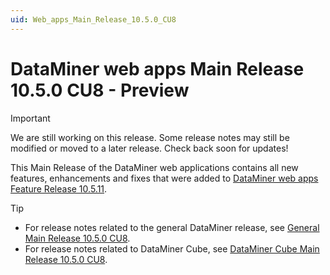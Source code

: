 ```yaml
---
uid: Web_apps_Main_Release_10.5.0_CU8
---
```


# DataMiner web apps Main Release 10.5.0 CU8 - Preview

> [!IMPORTANT]
> We are still working on this release. Some release notes may still be modified or moved to a later release. Check back soon for updates!

This Main Release of the DataMiner web applications contains all new features, enhancements and fixes that were added to [DataMiner web apps Feature Release 10.5.11](xref:Web_apps_Feature_Release_10.5.11).

> [!TIP]
>
> - For release notes related to the general DataMiner release, see [General Main Release 10.5.0 CU8](xref:General_Main_Release_10.5.0_CU8).
> - For release notes related to DataMiner Cube, see [DataMiner Cube Main Release 10.5.0 CU8](xref:Cube_Main_Release_10.5.0_CU8).
